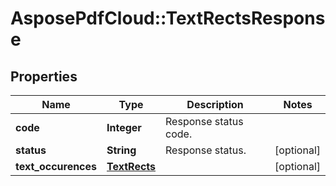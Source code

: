 ﻿# AsposePdfCloud::TextRectsResponse


## Properties
Name | Type | Description | Notes
------------ | ------------- | ------------- | -------------
**code** | **Integer** | Response status code. | 
**status** | **String** | Response status. | [optional] 
**text_occurences** | [**TextRects**](TextRects.md) |  | [optional] 


